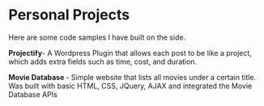 # Personal Projects
Here are some code samples I have built on the side.

<b>Projectify</b>- A Wordpress Plugin that allows each post to be like a project, which adds extra fields such as time, cost, and duration.

<b> Movie Database </b>- Simple website that lists all movies under a certain title. Was built with basic HTML, CSS, JQuery, AJAX and integrated the Movie Database APIs
